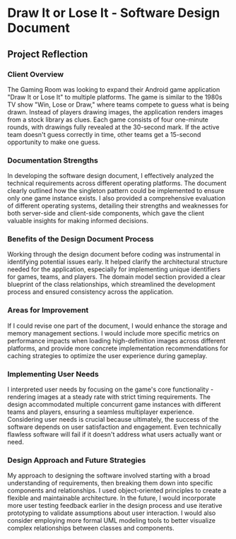 # Draw It or Lose It - Software Design Document

## Project Reflection

### Client Overview
The Gaming Room was looking to expand their Android game application "Draw It or Lose It" to multiple platforms. The game is similar to the 1980s TV show "Win, Lose or Draw," where teams compete to guess what is being drawn. Instead of players drawing images, the application renders images from a stock library as clues. Each game consists of four one-minute rounds, with drawings fully revealed at the 30-second mark. If the active team doesn't guess correctly in time, other teams get a 15-second opportunity to make one guess.

### Documentation Strengths
In developing the software design document, I effectively analyzed the technical requirements across different operating platforms. The document clearly outlined how the singleton pattern could be implemented to ensure only one game instance exists. I also provided a comprehensive evaluation of different operating systems, detailing their strengths and weaknesses for both server-side and client-side components, which gave the client valuable insights for making informed decisions.

### Benefits of the Design Document Process
Working through the design document before coding was instrumental in identifying potential issues early. It helped clarify the architectural structure needed for the application, especially for implementing unique identifiers for games, teams, and players. The domain model section provided a clear blueprint of the class relationships, which streamlined the development process and ensured consistency across the application.

### Areas for Improvement
If I could revise one part of the document, I would enhance the storage and memory management sections. I would include more specific metrics on performance impacts when loading high-definition images across different platforms, and provide more concrete implementation recommendations for caching strategies to optimize the user experience during gameplay.

### Implementing User Needs
I interpreted user needs by focusing on the game's core functionality - rendering images at a steady rate with strict timing requirements. The design accommodated multiple concurrent game instances with different teams and players, ensuring a seamless multiplayer experience. Considering user needs is crucial because ultimately, the success of the software depends on user satisfaction and engagement. Even technically flawless software will fail if it doesn't address what users actually want or need.

### Design Approach and Future Strategies
My approach to designing the software involved starting with a broad understanding of requirements, then breaking them down into specific components and relationships. I used object-oriented principles to create a flexible and maintainable architecture. In the future, I would incorporate more user testing feedback earlier in the design process and use iterative prototyping to validate assumptions about user interaction. I would also consider employing more formal UML modeling tools to better visualize complex relationships between classes and components.
